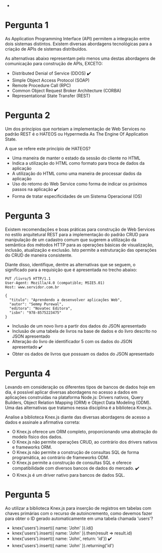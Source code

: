 - 
# Pergunta 1
As Application Programming Interface (API) permitem a integração entre dois sistemas distintos. Existem diversas abordagens tecnológicas para a criação de APIs de sistemas distribuídos.

As alternativas abaixo representam pelo menos uma destas abordagens de comunicação para construção de APIs, EXCETO:

- Distributed Denial of Service (DDOS)  :heavy_check_mark: 
- Simple Object Access Protocol (SOAP)
- Remote Procedure Call (RPC)
- Common Object Request Broker Architecture (CORBA)
- Representational State Transfer (REST)

# Pergunta 2
Um dos princípios que norteiam a implementação de Web Services no padrão REST é o HATEOS ou Hypermedia As The Engine Of Application State.

A que se refere este princípio de HATEOS?

- Uma maneira de manter o estado da sessão do cliente no HTML
- Indica a utilização do HTML como formato para troca de dados da aplicação
- A utilização do HTML como uma maneira de processar dados da aplicação
- Uso do retorno do Web Service como forma de indicar os próximos passos na aplicação :heavy_check_mark: 
- Forma de tratar especificidades de um Sistema Operacional (OS)


# Pergunta 3

Existem recomendações e boas práticas para construção de Web Services no estilo arquitetural REST para a implementação do padrão CRUD para manipulação de um cadastro comum que sugerem a utilização da semântica dos métodos HTTP para as operações básicas de visualização, inclusão, atualização e exclusão. Isto permite a estruturação das operações do CRUD de maneira consistente. 

Diante disso, identifique, dentre as alternativas que se seguem, o significado para a requisição que é apresentada no trecho abaixo:

```
PUT /livro/5 HTTP/1.1
User-Agent: Mozilla/4.0 (compatible; MSIE5.01)
Host: www.servidor.com.br

{
  "titulo": "Aprendendo a desenvolver aplicações Web", 
  "autor": "Semmy Purewal", 
  "editora": "Novatec Editora",
  "isbn": "978-8575223475"
} 
```

- Inclusão de um novo livro a partir dos dados do JSON apresentado
- Inclusão de uma tabela de livros na base de dados e do livro descrito no JSON apresentado
- Alteração do livro de identificador 5 com os dados do JSON apresentado :heavy_check_mark: 
- Obter os dados de livros que possuam os dados do JSON apresentado

# Pergunta 4
Levando em consideração os diferentes tipos de bancos de dados hoje em dia, é possível aplicar diversas abordagens no acesso a dados em aplicações construídas na plataforma Node.js: Drivers nativos, Query Builders, Object Relation Mapping (ORM) e Object Data Modeling (ODM). Uma das alternativas que tratamos nessa disciplina é a biblioteca Knex.js.

Analise a biblioteca Knex.js diante das diversas abordagens de acesso a dados e assinale a afirmativa correta:

- O Knex.js oferece um ORM completo, proporcionando uma abstração do modelo físico dos dados.
- O Knex.js não permite operações CRUD, ao contrário dos drivers nativos e frameworks ORM.
- O Knex.js não permite a construção de consultas SQL de forma programática, ao contrário de frameworks ODM.
- O Knex.js permite a construção de consultas SQL e oferece compatibilidade com diversos bancos de dados do mercado. :heavy_check_mark: 
- O Knex.js é um driver nativo para bancos de dados SQL.

# Pergunta 5
Ao utilizar a biblioteca Knex.js para inserção de registros em tabelas com chaves primárias com o recurso de autoincremento, como devemos fazer para obter o ID gerado automaticamente em uma tabela chamada 'users'?

- knex('users').insert({ name: 'John' }).id()
- knex('users').insert({ name: 'John' }).then(result => result.id)
- knex('users').insert({ name: 'John', return: 'id'})  :heavy_check_mark: 
- knex('users').insert({ name: 'John' }).returning('id')
